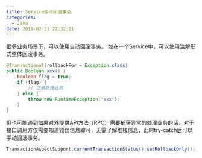 ```yaml
---
title: Service手动回滚事务
categories:
  - Java
date: 2019-02-21 22:32:11
---
```

很多业务场景下，可以使用自动回滚事务。
如在一个Service中，可以使用注解形式整体回滚事务。
```java
@Transactional(rollbackFor = Exception.class)
public Boolean xxx() {
	boolean flag = true;
	if (flag) {
		// 正确处理业务
	} else {
		throw new RuntimeException("xxx");
	}
}
```

但也可能遇到如果对外提供API方法（RPC）需要捕获异常的处理业务的话，对于接口调用方仅需要知道错误信息即可，无需了解堆栈信息，此时try-catch后可以手动回滚事务。
```java
TransactionAspectSupport.currentTransactionStatus().setRollbackOnly();
```